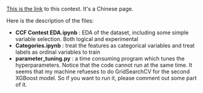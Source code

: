 [This is the link](https://www.datafountain.cn/competitions/351) to this contest. It's a Chinese page.

Here is the description of the files:

  * **CCF Contest EDA.ipynb** : EDA of the dataset, including some simple variable selection. Both logical and experimental
  * **Categories.ipynb** : treat the features as categorical variables and treat labels as ordinal variables to train
  * **parameter_tuning.py** : a time consuming program which tunes the hyperparameters. Notice that the code cannot run at the same time. It seems that my machine refueses to do GridSearchCV for the second XGBoost model. So if you want to run it, please comment out some part of it.
